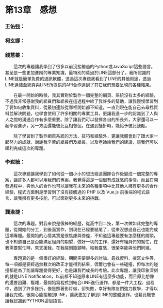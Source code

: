 # 第13章　感想
### 王佑強：

### 柯玄娜：

### 錢慧蓁：
&emsp;&emsp;這次的專題讓我學到了很多以前沒接觸過的Python或JavaScript這些語言，甚至是一些更加進階的專業知識，最特別的莫過於LINE這部分了。我所認識的LINE就是簡單免費的通訊軟體，透過這次專題我看到了LINE的其他用途，透過LINE連結至網頁與LINE所提供的API合作達到了其它我們想要呈現的各種結果。

&emsp;&emsp;在最一開始的時候，我其實對於製作一個完整的網頁、系統沒有太多的經驗，不過我非常感謝我的組員們和組長在這過程中給了我許多的幫助，讓我慢慢學習到了要如何收集資料，從最初連該從哪裡開始都不知道，一直到現在能自己去尋找資料並解決問題，也學會使用了許多相關的專業工具，更讓我進一步的認識到了人與人之間的溝通合作有多麼重要。除了讓我們可以發揮各自的所長外，大家還可以一起學習進步，另一方面還能彼此互相督促。在遇到挫折時，能給予彼此鼓勵。

&emsp;&emsp;除了學習到了製作網頁系統的方法、技巧和經驗外，更讓我體會到了跟大家一起努力的成就，謝謝我辛苦的組員們及組長，以及老師給我們的建議，讓我們可以順利完成這次的專題。

### 李崧毓：
&emsp;&emsp;這次專題讓我學到了如何從一個小小的想法經過團隊合作後變成一個完整的專案，讓許多人都可以用我們的專案，我覺得這是一個很有成就感的事情，而且在開發過程中，與他人的合作也可以讓我在未來的各種事項中比其他人擁有更多的合作經驗，程式方面則是學習到了沒有接觸過的 PHP 以及 Vue.js 前後端的程式語言，讓我擁有更多技能，可以面對更多未來的挑戰。

### 龔渝捷：
&emsp;&emsp;這次的專題，對我來說是很棒的經歷，從高中到二技，第一次做如此完整的專題，從開始的分工，到後面實作，到現在已經要結尾了，從來沒想過自己也能完成這項專題。最開始的心情其實是很焦慮與徬徨，不知道這專題要有怎麼樣的開頭，也不知道自己是否能滿足組員的期望，做好一切的工作，還好有組員們的幫忙，在我需要幫忙時，來支援我，在我碰到瓶頸時，給我靈感，很榮幸能與他們同組。

&emsp;&emsp;專題真的是一個很好的經驗，期間需要很多的討論、尋找資料、撰寫文件等，每一項都是要經過無數次的改正才能得到結果，偶爾也會有一些碰撞，但每次的碰撞都是為了能讓專題變得更好，也是讓我們成長的考驗。此次專題，讓我印象深刻的就是LINE Notification，以前都不知道原來LINE有這麼多功能，而且原比想像的還要困難、複雜，最開始寫程式到結合LINE進行運作，都是一件大工程，過程中，遇到了許多挫折，像是照著影片做，卻失敗，幸好有隊友們強力教學，才得以讓我完成。很開心能接觸到LINE，讓我更加了解到LINE的整體運作，也藉此機會讓我認識到PYTHON這個語言。










